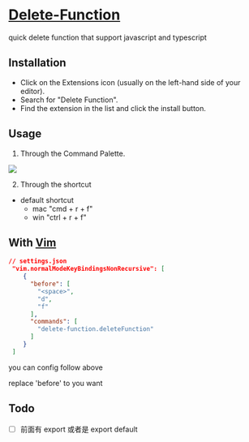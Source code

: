 # [Delete-Function](https://marketplace.visualstudio.com/items?itemName=cuixiaorui.delete-function)

quick delete function that support javascript and typescript

## Installation

- Click on the Extensions icon (usually on the left-hand side of your editor).
- Search for "Delete Function".
- Find the extension in the list and click the install button.

## Usage

1. Through the Command Palette. 

![](https://images-1252602850.cos.ap-beijing.myqcloud.com/20221013222755.png)

2. Through the shortcut

- default shortcut 
  - mac "cmd + r + f"
  - win "ctrl + r + f"

## With [Vim](https://github.com/VSCodeVim/Vim)

```json
// settings.json
 "vim.normalModeKeyBindingsNonRecursive": [
    {
      "before": [
        "<space>",
        "d",
        "f"
      ],
      "commands": [
        "delete-function.deleteFunction"
      ]
    }
 ]
```

you can config follow above

replace 'before' to you want 

## Todo
- [ ] 前面有 export 或者是 export default

